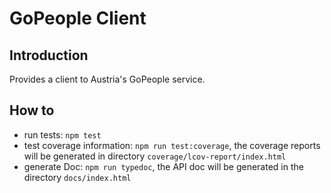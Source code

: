 # GoPeople Client

## Introduction

Provides a client to Austria's GoPeople service.

## How to

- run tests: `npm test`
- test coverage information: `npm run test:coverage`, the coverage reports will be generated in directory `coverage/lcov-report/index.html`
- generate Doc: `npm run typedoc`, the API doc will be generated in the directory `docs/index.html`
